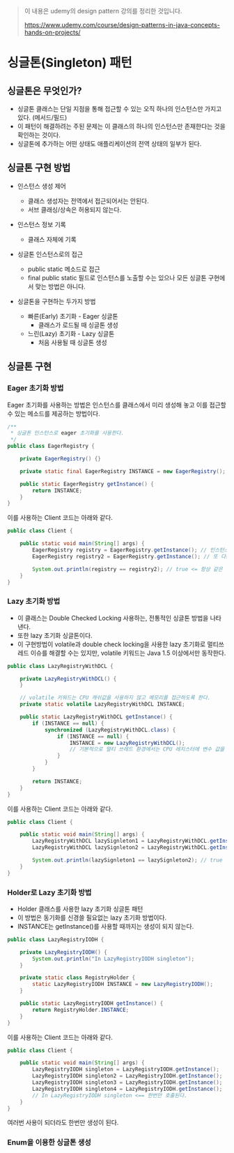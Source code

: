 > 이 내용은 udemy의 design pattern 강의를 정리한 것입니다.
>
> https://www.udemy.com/course/design-patterns-in-java-concepts-hands-on-projects/



# 싱글톤(Singleton) 패턴

## 싱글톤은 무엇인가?

* 싱글톤 클래스는 단일 지점을 통해 접근할 수 있는 오직 하나의 인스턴스만 가지고 있다. (메서드/필드)
* 이 패턴이 해결하려는 주된 문제는 이 클래스의 하나의 인스턴스만 존재한다는 것을 확인하는 것이다.
* 싱글톤에 추가하는 어떤 상태도 애플리케이션의 전역 상태의 일부가 된다.



## 싱글톤 구현 방법

* 인스턴스 생성 제어
    * 클래스 생성자는 전역에서 접근되어서는 안된다.
    * 서브 클래싱/상속은 허용되지 않는다.
* 인스턴스 정보 기록
    * 클래스 자체에 기록
* 싱글톤 인스턴스로의 접근
    * public static 메소드로 접근
    * final public static 필드로 인스턴스를 노출할 수는 있으나 모든 싱글톤 구현에서 맞는 방법은 아니다.



* 싱글톤을 구현하는 두가지 방법
    * 빠른(Early) 초기화 - Eager 싱글톤
        * 클래스가 로드될 때 싱글톤 생성
    * 느린(Lazy) 초기화 - Lazy 싱글톤
        * 처음 사용될 때 싱글톤 생성



## 싱글톤 구현

### Eager 초기화 방법

Eager 초기화를 사용하는 방법은 인스턴스를 클래스에서 미리 생성해 놓고 이를 접근할 수 있는 메소드를 제공하는 방법이다.

```java
/**
 * 싱글톤 인스턴스로 eager 초기화를 사용한다.
 */
public class EagerRegistry {

    private EagerRegistry() {}

    private static final EagerRegistry INSTANCE = new EagerRegistry(); // 미리 생성해 놓는다.

    public static EagerRegistry getInstance() {
        return INSTANCE;
    }
}
```

이를 사용하는 Client 코드는 아래와 같다.

```java
public class Client {

    public static void main(String[] args) {
        EagerRegistry registry = EagerRegistry.getInstance(); // 인스턴스 생성
        EagerRegistry registry2 = EagerRegistry.getInstance(); // 또 다른 인스턴스 생성

        System.out.println(registry == registry2); // true <= 항상 같은 인스턴스
    }
}
```



### Lazy 초기화 방법

 * 이 클래스는 Double Checked Locking 사용하는, 전통적인 싱글톤 방법을 나타낸다.
 * 또한 lazy 초기화 싱글톤이다.
 * 이 구현방법이 volatile과 double check locking을 사용한 lazy 초기화로 멀티쓰레드 이슈를 해결할 수는 있지만, volatile 키워드는 Java 1.5 이상에서만 동작한다.

```java
public class LazyRegistryWithDCL {

    private LazyRegistryWithDCL() {
    }

    // volatile 키워드는 CPU 캐쉬값을 사용하지 않고 메모리를 접근하도록 한다.
    private static volatile LazyRegistryWithDCL INSTANCE;

    public static LazyRegistryWithDCL getInstance() {
        if (INSTANCE == null) {
            synchronized (LazyRegistryWithDCL.class) {
                if (INSTANCE == null) {
                    INSTANCE = new LazyRegistryWithDCL();
                    // 기본적으로 멀티 쓰레드 환경에서는 CPU 레지스터에 변수 값을 저장한다.
                }
            }
        }

        return INSTANCE;
    }
}
```

이를 사용하는 Client 코드는 아래와 같다.

```java
public class Client {

    public static void main(String[] args) {
        LazyRegistryWithDCL lazySignleton1 = LazyRegistryWithDCL.getInstance();
        LazyRegistryWithDCL lazySignleton2 = LazyRegistryWithDCL.getInstance();

        System.out.println(lazySignleton1 == lazySignleton2); // true
    }
}
```



### Holder로 Lazy 초기화 방법

 * Holder 클래스를 사용한 lazy 초기화 싱글톤 패턴
 * 이 방법은 동기화를 신경쓸 필요없는 lazy 초기화 방법이다.
 * INSTANCE는 getInstance()를 사용할 때까지는 생성이 되지 않는다.

```java
public class LazyRegistryIODH {

    private LazyRegistryIODH() {
        System.out.println("In LazyRegistryIODH singleton");
    }

    private static class RegistryHolder {
        static LazyRegistryIODH INSTANCE = new LazyRegistryIODH();
    }

    public static LazyRegistryIODH getInstance() {
        return RegistryHolder.INSTANCE;
    }
}
```

이를 사용하는 Client 코드는 아래와 같다.

```java
public class Client {

    public static void main(String[] args) {
        LazyRegistryIODH singleton = LazyRegistryIODH.getInstance();
        LazyRegistryIODH singleton2 = LazyRegistryIODH.getInstance();
        LazyRegistryIODH singleton3 = LazyRegistryIODH.getInstance();
        LazyRegistryIODH singleton4 = LazyRegistryIODH.getInstance();
        // In LazyRegistryIODH singleton <== 한번만 호출된다.
    }
}
```

여러번 사용이 되더라도 한번만 생성이 된다.



### Enum을 이용한 싱글톤 생성



